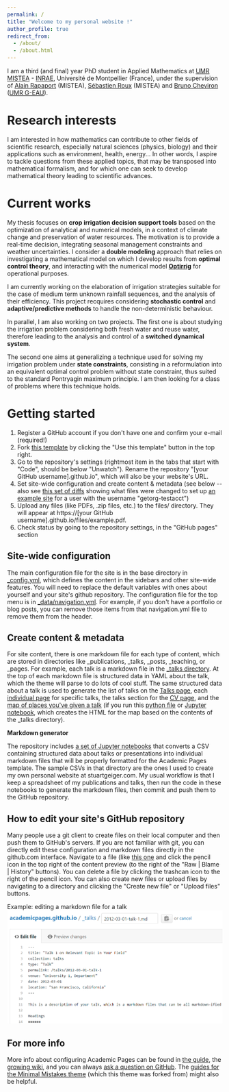 ```yaml
---
permalink: /
title: "Welcome to my personal website !"
author_profile: true
redirect_from: 
  - /about/
  - /about.html
---
```


I am a third (and final) year PhD student in Applied Mathematics at [UMR MISTEA](https://eng-mistea.montpellier.hub.inrae.fr/) - [INRAE](https://www.inrae.fr/en), Université de Montpellier (France), under the supervision of [Alain Rapaport](https://sites.google.com/site/alainrapaport/) (MISTEA), [Sébastien Roux](https://www.researchgate.net/profile/Sebastien-Roux-2) (MISTEA) and [Bruno Cheviron](https://www.researchgate.net/profile/Bruno-Cheviron) ([UMR G-EAU](https://www.g-eau.fr/index.php/en/)).


Research interests
======
I am interested in how mathematics can contribute to other fields of scientific research, especially natural sciences (physics, biology) and their applications such as environment, health, energy... In other words, I aspire to tackle questions from these applied topics, that may be transposed into mathematical formalism, and for which one can seek to develop mathematical theory leading to scientific advances.

Current works
======
My thesis focuses on <strong>crop irrigation decision support tools</strong> based on the optimization of analytical and numerical models, in a context of climate change and preservation of water resources. The motivation is to provide a real-time decision, integrating seasonal management constraints and weather uncertainties. I consider a <strong>double modeling</strong> approach that relies on investigating a mathematical model on which I develop results from <strong>optimal control theory</strong>, and interacting with the numerical model <strong>[Optirrig](https://www.g-eau.fr/index.php/en/productions/software/item/1036-optirrig-generation-analyse-et-optimisation-de-scenarios-d-irrigation-pour-les-cultures)</strong> for operational purposes.

I am currently working on the elaboration of irrigation strategies suitable for the case of medium term unknown rainfall sequences, and the analysis of their efficiency. This project recquires considering <strong>stochastic control</strong> and <strong>adaptive/predictive methods</strong> to handle the non-deterministic behaviour.

In parallel, I am also working on two projects. The first one is about studying the irrigation problem considering both fresh water and reuse water, therefore leading to the analysis and control of a <strong>switched dynamical system</strong>.

The second one aims at generalizing a technique used for solving my irrigation problem under <strong>state constraints</strong>, consisting in a reformulation into an equivalent optimal control problem without state constraint, thus suited to the standard Pontryagin maximum principle. I am then looking for a class of problems where this technique holds.


Getting started
======
1. Register a GitHub account if you don't have one and confirm your e-mail (required!)
1. Fork [this template](https://github.com/academicpages/academicpages.github.io) by clicking the "Use this template" button in the top right. 
1. Go to the repository's settings (rightmost item in the tabs that start with "Code", should be below "Unwatch"). Rename the repository "[your GitHub username].github.io", which will also be your website's URL.
1. Set site-wide configuration and create content & metadata (see below -- also see [this set of diffs](http://archive.is/3TPas) showing what files were changed to set up [an example site](https://getorg-testacct.github.io) for a user with the username "getorg-testacct")
1. Upload any files (like PDFs, .zip files, etc.) to the files/ directory. They will appear at https://[your GitHub username].github.io/files/example.pdf.  
1. Check status by going to the repository settings, in the "GitHub pages" section

Site-wide configuration
------
The main configuration file for the site is in the base directory in [_config.yml](https://github.com/academicpages/academicpages.github.io/blob/master/_config.yml), which defines the content in the sidebars and other site-wide features. You will need to replace the default variables with ones about yourself and your site's github repository. The configuration file for the top menu is in [_data/navigation.yml](https://github.com/academicpages/academicpages.github.io/blob/master/_data/navigation.yml). For example, if you don't have a portfolio or blog posts, you can remove those items from that navigation.yml file to remove them from the header. 

Create content & metadata
------
For site content, there is one markdown file for each type of content, which are stored in directories like _publications, _talks, _posts, _teaching, or _pages. For example, each talk is a markdown file in the [_talks directory](https://github.com/academicpages/academicpages.github.io/tree/master/_talks). At the top of each markdown file is structured data in YAML about the talk, which the theme will parse to do lots of cool stuff. The same structured data about a talk is used to generate the list of talks on the [Talks page](https://academicpages.github.io/talks), each [individual page](https://academicpages.github.io/talks/2012-03-01-talk-1) for specific talks, the talks section for the [CV page](https://academicpages.github.io/cv), and the [map of places you've given a talk](https://academicpages.github.io/talkmap.html) (if you run this [python file](https://github.com/academicpages/academicpages.github.io/blob/master/talkmap.py) or [Jupyter notebook](https://github.com/academicpages/academicpages.github.io/blob/master/talkmap.ipynb), which creates the HTML for the map based on the contents of the _talks directory).

**Markdown generator**

The repository includes [a set of Jupyter notebooks](https://github.com/academicpages/academicpages.github.io/tree/master/markdown_generator
) that converts a CSV containing structured data about talks or presentations into individual markdown files that will be properly formatted for the Academic Pages template. The sample CSVs in that directory are the ones I used to create my own personal website at stuartgeiger.com. My usual workflow is that I keep a spreadsheet of my publications and talks, then run the code in these notebooks to generate the markdown files, then commit and push them to the GitHub repository.

How to edit your site's GitHub repository
------
Many people use a git client to create files on their local computer and then push them to GitHub's servers. If you are not familiar with git, you can directly edit these configuration and markdown files directly in the github.com interface. Navigate to a file (like [this one](https://github.com/academicpages/academicpages.github.io/blob/master/_talks/2012-03-01-talk-1.md) and click the pencil icon in the top right of the content preview (to the right of the "Raw | Blame | History" buttons). You can delete a file by clicking the trashcan icon to the right of the pencil icon. You can also create new files or upload files by navigating to a directory and clicking the "Create new file" or "Upload files" buttons. 

Example: editing a markdown file for a talk
![Editing a markdown file for a talk](/images/editing-talk.png)

For more info
------
More info about configuring Academic Pages can be found in [the guide](https://academicpages.github.io/markdown/), the [growing wiki](https://github.com/academicpages/academicpages.github.io/wiki), and you can always [ask a question on GitHub](https://github.com/academicpages/academicpages.github.io/discussions). The [guides for the Minimal Mistakes theme](https://mmistakes.github.io/minimal-mistakes/docs/configuration/) (which this theme was forked from) might also be helpful.
